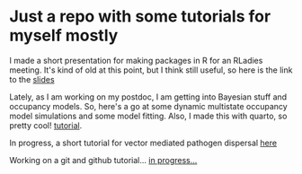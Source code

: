 # Just a repo with some tutorials for myself mostly

I made a short presentation for making packages in R for an RLadies meeting. It's kind of old at this point, but I think still useful, so here is the link to the [slides](https://javirudolph.github.io/short-tutorials/packages/apr29presentation.html#1) 

Lately, as I am working on my postdoc, I am getting into Bayesian stuff and occupancy models. So, here's a go at some dynamic multistate occupancy model simulations and some model fitting. Also, I made this with quarto, so pretty cool! [tutorial](https://javirudolph.github.io/short-tutorials/dyn_multistate_occu/dyn_multistate_occ_overview.html). 

In progress, a short tutorial for vector mediated pathogen dispersal [here](https://javirudolph.github.io/short-tutorials/vector-mediated-dispersal/dispersal_kernel_example.html)

Working on a git and github tutorial... [in progress...](https://javirudolph.github.io/git_github/git_github_pres.html)
